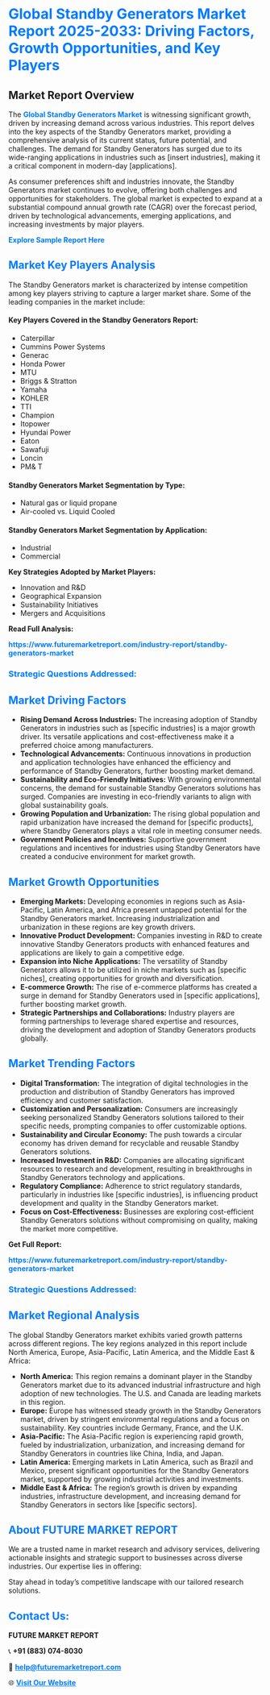 <h1 style="color: #007BFF;">Global Standby Generators Market Report 2025-2033: Driving Factors, Growth Opportunities, and Key Players</h1>

<section id="overview">
<h2>Market Report Overview</h2>
<p>The <a href="https://www.futuremarketreport.com/industry-report/standby-generators-market" style="color: #007BFF; text-decoration: none;"><strong>Global Standby Generators Market</strong></a> is witnessing significant growth, driven by increasing demand across various industries. This report delves into the key aspects of the Standby Generators market, providing a comprehensive analysis of its current status, future potential, and challenges. The demand for Standby Generators has surged due to its wide-ranging applications in industries such as [insert industries], making it a critical component in modern-day [applications].</p>
<p>As consumer preferences shift and industries innovate, the Standby Generators market continues to evolve, offering both challenges and opportunities for stakeholders. The global market is expected to expand at a substantial compound annual growth rate (CAGR) over the forecast period, driven by technological advancements, emerging applications, and increasing investments by major players.</p>
</section>

<section id="overview">
<p><a href="https://www.futuremarketreport.com/request-sample/reportId=42531" style="color: #007BFF; text-decoration: none;"><strong>Explore Sample Report Here</strong></a></p>
</section>

<section id="key-players">
<h2 style="color: #007BFF;">Market Key Players Analysis</h2>
<p>The Standby Generators market is characterized by intense competition among key players striving to capture a larger market share. Some of the leading companies in the market include:</p>
<h4>Key Players Covered in the Standby Generators Report:</h4>
<ul><li>Caterpillar</li><li>Cummins Power Systems</li><li>Generac</li><li>Honda Power</li><li>MTU</li><li>Briggs &amp; Stratton</li><li>Yamaha</li><li>KOHLER</li><li>TTI</li><li>Champion</li><li>Itopower</li><li>Hyundai Power</li><li>Eaton</li><li>Sawafuji</li><li>Loncin</li><li>PM&amp; T</li></ul>
<h4>Standby Generators Market Segmentation by Type:</h4>
<ul><li>Natural gas or liquid propane</li><li>Air-cooled vs. Liquid Cooled</li></ul>

<h4>Standby Generators Market Segmentation by Application:</h4>
<ul><li>Industrial</li><li>Commercial</li></ul>
<p><strong>Key Strategies Adopted by Market Players:</strong></p>
<ul>
<li>Innovation and R&D</li>
<li>Geographical Expansion</li>
<li>Sustainability Initiatives</li>
<li>Mergers and Acquisitions</li>
</ul>
</section>

<section>
<p><strong>Read Full Analysis: </strong></p><a href="https://www.futuremarketreport.com/industry-report/standby-generators-market" style="color: #007BFF; text-decoration: none;"><strong>https://www.futuremarketreport.com/industry-report/standby-generators-market</strong></a>
<h3 style="color: #007BFF;">Strategic Questions Addressed:</h3>
</section>

<section id="driving-factors">
<h2 style="color: #007BFF;">Market Driving Factors</h2>
<ul>
<li><strong>Rising Demand Across Industries:</strong> The increasing adoption of Standby Generators in industries such as [specific industries] is a major growth driver. Its versatile applications and cost-effectiveness make it a preferred choice among manufacturers.</li>
<li><strong>Technological Advancements:</strong> Continuous innovations in production and application technologies have enhanced the efficiency and performance of Standby Generators, further boosting market demand.</li>
<li><strong>Sustainability and Eco-Friendly Initiatives:</strong> With growing environmental concerns, the demand for sustainable Standby Generators solutions has surged. Companies are investing in eco-friendly variants to align with global sustainability goals.</li>
<li><strong>Growing Population and Urbanization:</strong> The rising global population and rapid urbanization have increased the demand for [specific products], where Standby Generators plays a vital role in meeting consumer needs.</li>
<li><strong>Government Policies and Incentives:</strong> Supportive government regulations and incentives for industries using Standby Generators have created a conducive environment for market growth.</li>
</ul>
</section>

<section id="growth-opportunities">
<h2 style="color: #007BFF;">Market Growth Opportunities</h2>
<ul>
<li><strong>Emerging Markets:</strong> Developing economies in regions such as Asia-Pacific, Latin America, and Africa present untapped potential for the Standby Generators market. Increasing industrialization and urbanization in these regions are key growth drivers.</li>
<li><strong>Innovative Product Development:</strong> Companies investing in R&D to create innovative Standby Generators products with enhanced features and applications are likely to gain a competitive edge.</li>
<li><strong>Expansion into Niche Applications:</strong> The versatility of Standby Generators allows it to be utilized in niche markets such as [specific niches], creating opportunities for growth and diversification.</li>
<li><strong>E-commerce Growth:</strong> The rise of e-commerce platforms has created a surge in demand for Standby Generators used in [specific applications], further boosting market growth.</li>
<li><strong>Strategic Partnerships and Collaborations:</strong> Industry players are forming partnerships to leverage shared expertise and resources, driving the development and adoption of Standby Generators products globally.</li>
</ul>
</section>

<section id="trending-factors">
<h2 style="color: #007BFF;">Market Trending Factors</h2>
<ul>
<li><strong>Digital Transformation:</strong> The integration of digital technologies in the production and distribution of Standby Generators has improved efficiency and customer satisfaction.</li>
<li><strong>Customization and Personalization:</strong> Consumers are increasingly seeking personalized Standby Generators solutions tailored to their specific needs, prompting companies to offer customizable options.</li>
<li><strong>Sustainability and Circular Economy:</strong> The push towards a circular economy has driven demand for recyclable and reusable Standby Generators solutions.</li>
<li><strong>Increased Investment in R&D:</strong> Companies are allocating significant resources to research and development, resulting in breakthroughs in Standby Generators technology and applications.</li>
<li><strong>Regulatory Compliance:</strong> Adherence to strict regulatory standards, particularly in industries like [specific industries], is influencing product development and quality in the Standby Generators market.</li>
<li><strong>Focus on Cost-Effectiveness:</strong> Businesses are exploring cost-efficient Standby Generators solutions without compromising on quality, making the market more competitive.</li>
</ul>
</section>

<section>
<p><strong>Get Full Report: </strong></p><a href="https://www.futuremarketreport.com/industry-report/standby-generators-market" style="color: #007BFF; text-decoration: none;"><strong>https://www.futuremarketreport.com/industry-report/standby-generators-market</strong></a>
<h3 style="color: #007BFF;">Strategic Questions Addressed:</h3>
</section>


<section id="regional-analysis">
<h2 style="color: #007BFF;">Market Regional Analysis</h2>
<p>The global Standby Generators market exhibits varied growth patterns across different regions. The key regions analyzed in this report include North America, Europe, Asia-Pacific, Latin America, and the Middle East & Africa:</p>
<ul>
<li><strong>North America:</strong> This region remains a dominant player in the Standby Generators market due to its advanced industrial infrastructure and high adoption of new technologies. The U.S. and Canada are leading markets in this region.</li>
<li><strong>Europe:</strong> Europe has witnessed steady growth in the Standby Generators market, driven by stringent environmental regulations and a focus on sustainability. Key countries include Germany, France, and the U.K.</li>
<li><strong>Asia-Pacific:</strong> The Asia-Pacific region is experiencing rapid growth, fueled by industrialization, urbanization, and increasing demand for Standby Generators in countries like China, India, and Japan.</li>
<li><strong>Latin America:</strong> Emerging markets in Latin America, such as Brazil and Mexico, present significant opportunities for the Standby Generators market, supported by growing industrial activities and investments.</li>
<li><strong>Middle East & Africa:</strong> The region’s growth is driven by expanding industries, infrastructure development, and increasing demand for Standby Generators in sectors like [specific sectors].</li>
</ul>
</section>

<footer>
<h2 style="color: #007BFF;">About FUTURE MARKET REPORT</h2>
<p>We are a trusted name in market research and advisory services, delivering actionable insights and strategic support to businesses across diverse industries. Our expertise lies in offering:</p>

<p>Stay ahead in today’s competitive landscape with our tailored research solutions.</p>

<h2 style="color: #007BFF;">Contact Us:</h2>
<p><strong>FUTURE MARKET REPORT</strong></p>
<p>📞 <strong>+91 (883) 074-8030</strong></p>
<p>📧 <strong><a href="mailto:help@futuremarketreport.com" style="color: #007BFF;">help@futuremarketreport.com</a></strong></p>
<p>🌐 <strong><a href="https://www.futuremarketreport.com/" style="color: #007BFF;">Visit Our Website</a></strong></p>
</footer>